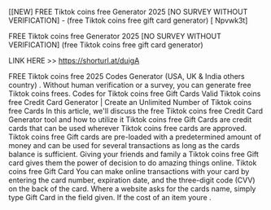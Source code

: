 [[NEW] FREE Tiktok coins free Generator 2025 [NO SURVEY WITHOUT VERIFICATION] - (free Tiktok coins free gift card generator) [ Npvwk3t]

FREE Tiktok coins free Generator 2025 [NO SURVEY WITHOUT VERIFICATION] (free Tiktok coins free gift card generator)

LINK HERE >> https://shorturl.at/duigA



FREE Tiktok coins free 2025 Codes Generator (USA, UK & India others country) . Without human verification or a survey, you can generate free Tiktok coins frees. Codes for Tiktok coins free Gift Cards Valid Tiktok coins free Credit Card Generator | Create an Unlimited Number of Tiktok coins free Cards In this article, we'll discuss the free Tiktok coins free Credit Card Generator tool and how to utilize it Tiktok coins free Gift Cards are credit cards that can be used wherever Tiktok coins free cards are approved. Tiktok coins free Gift cards are pre-loaded with a predetermined amount of money and can be used for several transactions as long as the cards balance is sufficient. Giving your friends and family a Tiktok coins free Gift card gives them the power of decision to do amazing things online. Tiktok coins free Gift Card You can make online transactions with your card by entering the card number, expiration date, and the three-digit code (CVV) on the back of the card. Where a website asks for the cards name, simply type Gift Card in the field given. If the cost of an item youre .
